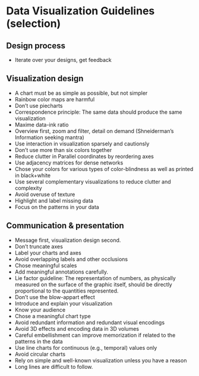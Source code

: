 # Data Visualization Guidelines (selection)

## Design process
* Iterate over your designs, get feedback

## Visualization design
* A chart must be as simple as possible, but not simpler
* Rainbow color maps are harmful
* Don’t use piecharts
* Correspondence principle: The same data should produce the same visualization
* Maxime data-ink ratio
* Overview first, zoom and filter, detail on demand (Shneiderman’s Information seeking mantra)
* Use interaction in visualization sparsely and cautionsly
* Don’t use more than six colors together
* Reduce clutter in Parallel coordinates by reordering axes
* Use adjacency matrices for dense networks
* Chose your colors for various types of color-blindness as well as printed in black+white
* Use several complementary visualizations to reduce clutter and complexity
* Avoid overuse of texture
* Highlight and label missing data
* Focus on the patterns in your data

## Communication  & presentation
* Message first, visualization design second.
* Don’t truncate axes
* Label your charts and axes
* Avoid overlapping labels and other occlusions
* Chose meaningful scales
* Add meaningful annotations carefully.
* Lie factor guideline: The representation of numbers, as physically measured on the surface of the graphic itself, should be directly proportional to the quantities represented.
* Don’t use the blow-appart effect
* Introduce and explain your visualization
* Know your audience
* Chose a meaningful chart type
* Avoid redundant information and redundant visual encodings
* Avoid 3D effects and encoding data in 3D volumes
* Careful embellishment can improve memorization if related to the patterns in the data
* Use line charts for continuous (e.g., temporal) values only
* Avoid circular charts
* Rely on simple and well-known visualization unless you have a reason
* Long lines are difficult to follow.
